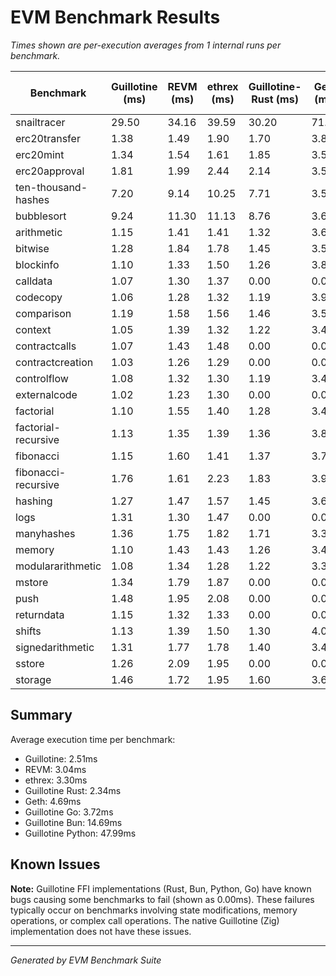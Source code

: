# EVM Benchmark Results

_Times shown are per-execution averages from 1 internal runs per benchmark._

| Benchmark                        | Guillotine (ms) | REVM (ms)   | ethrex (ms) | Guillotine-Rust (ms) | Geth (ms)   | Guillotine-Go (ms) | Guillotine-Bun (ms) | Guillotine-Python (ms) | Fastest           |
|----------------------------------|-----------------|-------------|-------------|----------------------|-------------|--------------------|---------------------|------------------------|-------------------|
|                      snailtracer |       29.50 |       34.16 |       39.59 |       30.20 |       71.22 |       33.23 |       48.56 |       93.16 |        Guillotine |
|                    erc20transfer |        1.38 |        1.49 |        1.90 |        1.70 |        3.84 |        3.56 |       19.77 |       64.28 |        Guillotine |
|                        erc20mint |        1.34 |        1.54 |        1.61 |        1.85 |        3.56 |        3.63 |       19.69 |       65.23 |        Guillotine |
|                    erc20approval |        1.81 |        1.99 |        2.44 |        2.14 |        3.52 |        4.45 |       20.22 |       66.14 |        Guillotine |
|              ten-thousand-hashes |        7.20 |        9.14 |       10.25 |        7.71 |        3.57 |        9.36 |       24.86 |       70.85 |              Geth |
|                       bubblesort |        9.24 |       11.30 |       11.13 |        8.76 |        3.63 |       10.87 |       26.12 |       73.07 |              Geth |
|                       arithmetic |        1.15 |        1.41 |        1.41 |        1.32 |        3.60 |        3.35 |       18.85 |       64.36 |        Guillotine |
|                          bitwise |        1.28 |        1.84 |        1.78 |        1.45 |        3.58 |        3.14 |       19.10 |       63.59 |        Guillotine |
|                        blockinfo |        1.10 |        1.33 |        1.50 |        1.26 |        3.86 |        3.01 |       18.29 |       63.96 |        Guillotine |
|                         calldata |        1.07 |        1.30 |        1.37 |        0.00 |        0.00 |        0.00 |        0.00 |        0.00 |        Guillotine |
|                         codecopy |        1.06 |        1.28 |        1.32 |        1.19 |        3.96 |        3.54 |       15.54 |       65.21 |        Guillotine |
|                       comparison |        1.19 |        1.58 |        1.56 |        1.46 |        3.56 |        3.04 |       19.02 |       63.11 |        Guillotine |
|                          context |        1.05 |        1.39 |        1.32 |        1.22 |        3.49 |        3.01 |       17.95 |       65.47 |        Guillotine |
|                    contractcalls |        1.07 |        1.43 |        1.48 |        0.00 |        0.00 |        0.00 |        0.00 |        0.00 |        Guillotine |
|                 contractcreation |        1.03 |        1.26 |        1.29 |        0.00 |        0.00 |        0.00 |        0.00 |        0.00 |        Guillotine |
|                      controlflow |        1.08 |        1.32 |        1.30 |        1.19 |        3.48 |        3.30 |       18.36 |       63.80 |        Guillotine |
|                     externalcode |        1.02 |        1.23 |        1.30 |        0.00 |        0.00 |        0.00 |        0.00 |        0.00 |        Guillotine |
|                        factorial |        1.10 |        1.55 |        1.40 |        1.28 |        3.47 |        2.86 |       17.38 |       63.39 |        Guillotine |
|              factorial-recursive |        1.13 |        1.35 |        1.39 |        1.36 |        3.87 |        3.44 |       18.87 |       63.39 |        Guillotine |
|                        fibonacci |        1.15 |        1.60 |        1.41 |        1.37 |        3.71 |        3.19 |       18.28 |       63.41 |        Guillotine |
|              fibonacci-recursive |        1.76 |        1.61 |        2.23 |        1.83 |        3.98 |        3.82 |       19.31 |       65.31 |              REVM |
|                          hashing |        1.27 |        1.47 |        1.57 |        1.45 |        3.61 |        3.07 |       18.54 |       63.31 |        Guillotine |
|                             logs |        1.31 |        1.30 |        1.47 |        0.00 |        0.00 |        0.00 |        0.00 |        0.00 |              REVM |
|                       manyhashes |        1.36 |        1.75 |        1.82 |        1.71 |        3.37 |        3.24 |       16.59 |       64.18 |        Guillotine |
|                           memory |        1.10 |        1.43 |        1.43 |        1.26 |        3.40 |        2.96 |       16.16 |       62.33 |        Guillotine |
|                modulararithmetic |        1.08 |        1.34 |        1.28 |        1.22 |        3.32 |        2.91 |       16.05 |       62.15 |        Guillotine |
|                           mstore |        1.34 |        1.79 |        1.87 |        0.00 |        0.00 |        0.00 |        0.00 |        0.00 |        Guillotine |
|                             push |        1.48 |        1.95 |        2.08 |        0.00 |        0.00 |        0.00 |        0.00 |        0.00 |        Guillotine |
|                       returndata |        1.15 |        1.32 |        1.33 |        0.00 |        0.00 |        0.00 |        0.00 |        0.00 |        Guillotine |
|                           shifts |        1.13 |        1.39 |        1.50 |        1.30 |        4.02 |        3.11 |       18.59 |       64.34 |        Guillotine |
|                 signedarithmetic |        1.31 |        1.77 |        1.78 |        1.40 |        3.48 |        3.22 |       18.99 |       64.00 |        Guillotine |
|                           sstore |        1.26 |        2.09 |        1.95 |        0.00 |        0.00 |        0.00 |        0.00 |        0.00 |        Guillotine |
|                          storage |        1.46 |        1.72 |        1.95 |        1.60 |        3.68 |        3.37 |       19.82 |       65.52 |        Guillotine |

## Summary

Average execution time per benchmark:
- Guillotine: 2.51ms
- REVM: 3.04ms
- ethrex: 3.30ms
- Guillotine Rust: 2.34ms
- Geth: 4.69ms
- Guillotine Go: 3.72ms
- Guillotine Bun: 14.69ms
- Guillotine Python: 47.99ms

## Known Issues

**Note:** Guillotine FFI implementations (Rust, Bun, Python, Go) have known bugs causing some benchmarks to fail (shown as 0.00ms).
These failures typically occur on benchmarks involving state modifications, memory operations, or complex call operations.
The native Guillotine (Zig) implementation does not have these issues.

---
*Generated by EVM Benchmark Suite*
